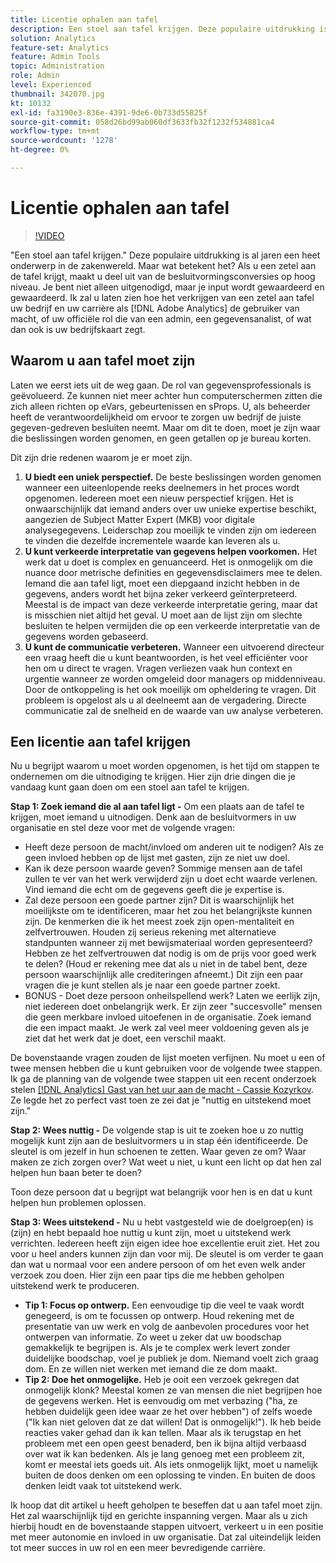 ```yaml
---
title: Licentie ophalen aan tafel
description: Een stoel aan tafel krijgen. Deze populaire uitdrukking is al jaren een heet onderwerp in de zakenwereld. Maar wat betekent het? Als u een zetel aan de tafel krijgt, maakt u deel uit van de besluitvormingsconversies op hoog niveau. Je bent niet alleen uitgenodigd, maar je input wordt gewaardeerd en gewaardeerd. Ik zal u laten zien hoe het verkrijgen van een zetel aan tafel uw bedrijf en uw carrière als [!DNL Adobe Analytics] Beheerder.
solution: Analytics
feature-set: Analytics
feature: Admin Tools
topic: Administration
role: Admin
level: Experienced
thumbnail: 342070.jpg
kt: 10132
exl-id: fa3190e3-836e-4391-9de6-0b733d55825f
source-git-commit: 058d26bd99ab060df3633fb32f1232f534881ca4
workflow-type: tm+mt
source-wordcount: '1278'
ht-degree: 0%

---
```


# Licentie ophalen aan tafel

>[!VIDEO](https://video.tv.adobe.com/v/342070/?quality=12&learn=on)

&quot;Een stoel aan tafel krijgen.&quot; Deze populaire uitdrukking is al jaren een heet onderwerp in de zakenwereld. Maar wat betekent het? Als u een zetel aan de tafel krijgt, maakt u deel uit van de besluitvormingsconversies op hoog niveau. Je bent niet alleen uitgenodigd, maar je input wordt gewaardeerd en gewaardeerd. Ik zal u laten zien hoe het verkrijgen van een zetel aan tafel uw bedrijf en uw carrière als [!DNL Adobe Analytics] de gebruiker van macht, of uw officiële rol die van een admin, een gegevensanalist, of wat dan ook is uw bedrijfskaart zegt.

## Waarom u aan tafel moet zijn

Laten we eerst iets uit de weg gaan. De rol van gegevensprofessionals is geëvolueerd. Ze kunnen niet meer achter hun computerschermen zitten die zich alleen richten op eVars, gebeurtenissen en sProps. U, als beheerder heeft de verantwoordelijkheid om ervoor te zorgen uw bedrijf de juiste gegeven-gedreven besluiten neemt. Maar om dit te doen, moet je zijn waar die beslissingen worden genomen, en geen getallen op je bureau korten.

Dit zijn drie redenen waarom je er moet zijn.

1. **U biedt een uniek perspectief.** De beste beslissingen worden genomen wanneer een uiteenlopende reeks deelnemers in het proces wordt opgenomen. Iedereen moet een nieuw perspectief krijgen. Het is onwaarschijnlijk dat iemand anders over uw unieke expertise beschikt, aangezien de Subject Matter Expert (MKB) voor digitale analysegegevens. Leiderschap zou moeilijk te vinden zijn om iedereen te vinden die dezelfde incrementele waarde kan leveren als u.
1. **U kunt verkeerde interpretatie van gegevens helpen voorkomen.** Het werk dat u doet is complex en genuanceerd. Het is onmogelijk om die nuance door metrische definities en gegevensdisclaimers mee te delen. Iemand die aan tafel ligt, moet een diepgaand inzicht hebben in de gegevens, anders wordt het bijna zeker verkeerd geïnterpreteerd. Meestal is de impact van deze verkeerde interpretatie gering, maar dat is misschien niet altijd het geval. U moet aan de lijst zijn om slechte besluiten te helpen vermijden die op een verkeerde interpretatie van de gegevens worden gebaseerd.
1. **U kunt de communicatie verbeteren.** Wanneer een uitvoerend directeur een vraag heeft die u kunt beantwoorden, is het veel efficiënter voor hen om u direct te vragen. Vragen verliezen vaak hun context en urgentie wanneer ze worden omgeleid door managers op middenniveau. Door de ontkoppeling is het ook moeilijk om opheldering te vragen. Dit probleem is opgelost als u al deelneemt aan de vergadering. Directe communicatie zal de snelheid en de waarde van uw analyse verbeteren.

## Een licentie aan tafel krijgen

Nu u begrijpt waarom u moet worden opgenomen, is het tijd om stappen te ondernemen om die uitnodiging te krijgen. Hier zijn drie dingen die je vandaag kunt gaan doen om een stoel aan tafel te krijgen.

**Stap 1: Zoek iemand die al aan tafel ligt -** Om een plaats aan de tafel te krijgen, moet iemand u uitnodigen. Denk aan de besluitvormers in uw organisatie en stel deze voor met de volgende vragen:

* Heeft deze persoon de macht/invloed om anderen uit te nodigen? Als ze geen invloed hebben op de lijst met gasten, zijn ze niet uw doel.
* Kan ik deze persoon waarde geven? Sommige mensen aan de tafel zullen te ver van het werk verwijderd zijn u doet echt waarde verlenen. Vind iemand die echt om de gegevens geeft die je expertise is.
* Zal deze persoon een goede partner zijn? Dit is waarschijnlijk het moeilijkste om te identificeren, maar het zou het belangrijkste kunnen zijn. De kenmerken die ik het meest zoek zijn open-mentaliteit en zelfvertrouwen. Houden zij serieus rekening met alternatieve standpunten wanneer zij met bewijsmateriaal worden gepresenteerd? Hebben ze het zelfvertrouwen dat nodig is om de prijs voor goed werk te delen? (Houd er rekening mee dat als u niet in de tabel bent, deze persoon waarschijnlijk alle crediteringen afneemt.) Dit zijn een paar vragen die je kunt stellen als je naar een goede partner zoekt.
* BONUS - Doet deze persoon onheilspellend werk? Laten we eerlijk zijn, niet iedereen doet onbelangrijk werk. Er zijn zeer &quot;succesvolle&quot; mensen die geen merkbare invloed uitoefenen in de organisatie. Zoek iemand die een impact maakt. Je werk zal veel meer voldoening geven als je ziet dat het werk dat je doet, een verschil maakt.

De bovenstaande vragen zouden de lijst moeten verfijnen. Nu moet u een of twee mensen hebben die u kunt gebruiken voor de volgende twee stappen. Ik ga de planning van de volgende twee stappen uit een recent onderzoek stelen [[!DNL Analytics] Gast van het uur aan de macht - Cassie Kozyrkov](https://analyticshour.io/2021/12/14/182-making-better-decisions-and-being-useful-with-cassie-kozyrkov/). Ze legde het zo perfect vast toen ze zei dat je &quot;nuttig en uitstekend moet zijn.&quot;

**Stap 2: Wees nuttig -** De volgende stap is uit te zoeken hoe u zo nuttig mogelijk kunt zijn aan de besluitvormers u in stap één identificeerde. De sleutel is om jezelf in hun schoenen te zetten. Waar geven ze om? Waar maken ze zich zorgen over? Wat weet u niet, u kunt een licht op dat hen zal helpen hun baan beter te doen?

Toon deze persoon dat u begrijpt wat belangrijk voor hen is en dat u kunt helpen hun problemen oplossen.

**Stap 3: Wees uitstekend -** Nu u hebt vastgesteld wie de doelgroep(en) is (zijn) en hebt bepaald hoe nuttig u kunt zijn, moet u uitstekend werk verrichten. Iedereen heeft zijn eigen idee hoe excellentie eruit ziet. Het zou voor u heel anders kunnen zijn dan voor mij. De sleutel is om verder te gaan dan wat u normaal voor een andere persoon of om het even welk ander verzoek zou doen. Hier zijn een paar tips die me hebben geholpen uitstekend werk te produceren.

* **Tip 1: Focus op ontwerp.** Een eenvoudige tip die veel te vaak wordt genegeerd, is om te focussen op ontwerp. Houd rekening met de presentatie van uw werk en volg de aanbevolen procedures voor het ontwerpen van informatie. Zo weet u zeker dat uw boodschap gemakkelijk te begrijpen is. Als je te complex werk levert zonder duidelijke boodschap, voel je publiek je dom. Niemand voelt zich graag dom. En ze willen niet werken met iemand die ze dom maakt.
* **Tip 2: Doe het onmogelijke.** Heb je ooit een verzoek gekregen dat onmogelijk klonk? Meestal komen ze van mensen die niet begrijpen hoe de gegevens werken. Het is eenvoudig om met verbazing (&quot;ha, ze hebben duidelijk geen idee waar ze het over hebben&quot;) of zelfs woede (&quot;Ik kan niet geloven dat ze dat willen! Dat is onmogelijk!&quot;). Ik heb beide reacties vaker gehad dan ik kan tellen. Maar als ik terugstap en het probleem met een open geest benaderd, ben ik bijna altijd verbaasd over wat ik kan bedenken. Als je lang genoeg met een probleem zit, komt er meestal iets goeds uit. Als iets onmogelijk lijkt, moet u namelijk buiten de doos denken om een oplossing te vinden. En buiten de doos denken leidt vaak tot uitstekend werk.

Ik hoop dat dit artikel u heeft geholpen te beseffen dat u aan tafel moet zijn. Het zal waarschijnlijk tijd en gerichte inspanning vergen. Maar als u zich hierbij houdt en de bovenstaande stappen uitvoert, verkeert u in een positie met meer autonomie en invloed in uw organisatie. Dat zal uiteindelijk leiden tot meer succes in uw rol en een meer bevredigende carrière.
